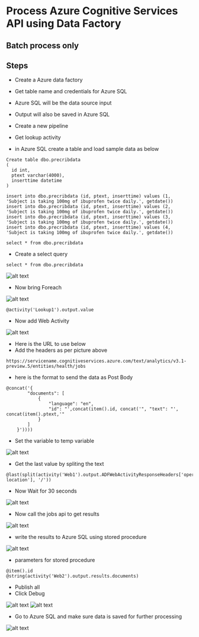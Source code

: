 # Process Azure Cognitive Services API using Data Factory

## Batch process only

## Steps

- Create a Azure data factory
- Get table name and credentials for Azure SQL
- Azure SQL will be the data source input
- Output will also be saved in Azure SQL
- Create a new pipeline
- Get lookup activity

- in Azure SQL create a table and load sample data as below

```
Create table dbo.precribdata
(
  id int,
  ptext varchar(4000),
  inserttime datetime
)

insert into dbo.precribdata (id, ptext, inserttime) values (1, 'Subject is taking 100mg of ibuprofen twice daily.', getdate())
insert into dbo.precribdata (id, ptext, inserttime) values (2, 'Subject is taking 100mg of ibuprofen twice daily.', getdate())
insert into dbo.precribdata (id, ptext, inserttime) values (3, 'Subject is taking 100mg of ibuprofen twice daily.', getdate())
insert into dbo.precribdata (id, ptext, inserttime) values (4, 'Subject is taking 100mg of ibuprofen twice daily.', getdate())

select * from dbo.precribdata
```

- Create a select query

```
select * from dbo.precribdata
```

![alt text](https://github.com/balakreshnan/Samples2021/blob/main/cogsvc/images/imgh1.jpg "Service Health")

- Now bring Foreach 

![alt text](https://github.com/balakreshnan/Samples2021/blob/main/cogsvc/images/imgh2.jpg "Service Health")

```
@activity('Lookup1').output.value
```

- Now add Web Activity

![alt text](https://github.com/balakreshnan/Samples2021/blob/main/cogsvc/images/imgh4.JPG "Service Health")

- Here is the URL to use below
- Add the headers as per picture above

```
https://servicename.cognitiveservices.azure.com/text/analytics/v3.1-preview.5/entities/health/jobs
```

- here is the format to send the data as Post Body

```
@concat('{
        "documents": [
            {
                "language": "en",
                "id": "',concat(item().id, concat('", "text": "', concat(item().ptext,'"
            }
        ]
    }'))))
```

- Set the variable to temp variable

![alt text](https://github.com/balakreshnan/Samples2021/blob/main/cogsvc/images/imgh5.jpg "Service Health")

- Get the last value by spliting the text

```
@last(split(activity('Web1').output.ADFWebActivityResponseHeaders['operation-location'], '/'))
```

- Now Wait for 30 seconds

![alt text](https://github.com/balakreshnan/Samples2021/blob/main/cogsvc/images/imgh6.jpg "Service Health")

- Now call the jobs api to get results

![alt text](https://github.com/balakreshnan/Samples2021/blob/main/cogsvc/images/imgh7.jpg "Service Health")

- write the results to Azure SQL using stored procedure

![alt text](https://github.com/balakreshnan/Samples2021/blob/main/cogsvc/images/imgh8.jpg "Service Health")

- parameters for stored procedure

```
@item().id
@string(activity('Web2').output.results.documents)
```

- Publish all
- Click Debug

![alt text](https://github.com/balakreshnan/Samples2021/blob/main/cogsvc/images/imgh9.jpg "Service Health")
![alt text](https://github.com/balakreshnan/Samples2021/blob/main/cogsvc/images/imgh10.jpg "Service Health")

- Go to Azure SQL and make sure data is saved for further processing

![alt text](https://github.com/balakreshnan/Samples2021/blob/main/cogsvc/images/imgh11.jpg "Service Health")